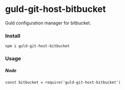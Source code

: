 # guld-git-host-bitbucket

Guld configuration manager for bitbucket.

### Install

```
npm i guld-git-host-bitbucket
```

### Usage

##### Node

```
const bitbucket = require('guld-git-host-bitbucket')
```
